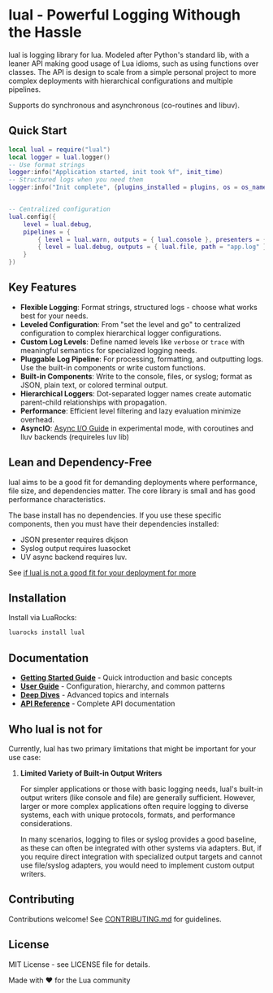 # lual - Powerful Logging Withough the Hassle

lual is logging library for lua. Modeled after Python's standard lib, with a leaner API making good usage of Lua idioms, such as using functions over classes. The API is design to scale from a simple personal project to more complex deployments with hierarchical configurations and multiple pipelines.

Supports do synchronous and asynchronous (co-routines and libuv).


## Quick Start

```lua
local lual = require("lual")
local logger = lual.logger()
-- Use format strings
logger:info("Application started, init took %f", init_time)      
-- Structured logs when you need them
logger:info("Init complete", {plugins_installed = plugins, os = os_name, version = app_version})


-- Centralized configuration
lual.config({
    level = lual.debug,
    pipelines = {
        { level = lual.warn, outputs = { lual.console }, presenters = { lual.color } },
        { level = lual.debug, outputs = { lual.file, path = "app.log" }, presenter = { lual.json() } }
    }
})
```

## Key Features

- **Flexible Logging**: Format strings, structured logs - choose what works best for your needs.
- **Leveled Configuration**: From "set the level and go" to centralized configuration to complex hierarchical logger configurations.
- **Custom Log Levels**: Define named levels like `verbose` or `trace` with meaningful semantics for specialized logging needs.
- **Pluggable Log Pipeline**: For processing, formatting, and outputting logs. Use the built-in components or write custom functions.
- **Built-in Components**: Write to the console, files, or syslog; format as JSON, plain text, or colored terminal output.
- **Hierarchical Loggers**: Dot-separated logger names create automatic parent-child relationships with propagation.
- **Performance**: Efficient level filtering and lazy evaluation minimize overhead.
- **AsyncIO**:  [Async I/O Guide](docs/guide/async/async-io.md)  in experimental mode, with coroutines and lluv backends (requireles luv lib)

## Lean and Dependency-Free

lual aims to be a good fit for demanding deployments where performance, file size, and dependencies matter. The core library is small and has good performance characteristics.

The base install has no dependencies. If you use these specific components, then you must have their dependencies installed:

- JSON presenter requires dkjson
- Syslog output requires luasocket
- UV async backend requires luv. 

See [if lual is not a good fit for your deployment for more](#who-lual-is-not-for)

## Installation

Install via LuaRocks:

```bash
luarocks install lual
```

## Documentation

- **[Getting Started Guide](docs/getting-started/)** - Quick introduction and basic concepts
- **[User Guide](docs/guide/)** - Configuration, hierarchy, and common patterns
- **[Deep Dives](docs/deep-dives/)** - Advanced topics and internals
- **[API Reference](docs/reference/)** - Complete API documentation

## Who lual is not for

Currently, lual has two primary limitations that might be important for your use case:

1.  **Limited Variety of Built-in Output Writers**

    For simpler applications or those with basic logging needs, lual's built-in output writers (like console and file) are generally sufficient. However, larger or more complex applications often require logging to diverse systems, each with unique protocols, formats, and performance considerations.

    In many scenarios, logging to files or syslog provides a good baseline, as these can often be integrated with other systems via adapters. But, if you require direct integration with specialized output targets and cannot use file/syslog adapters, you would need to implement custom output writers.


## Contributing

Contributions welcome! See [CONTRIBUTING.md](CONTRIBUTING.md) for guidelines.

## License

MIT License - see LICENSE file for details.

Made with ❤️ for the Lua community
